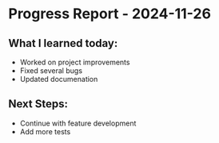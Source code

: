 # Progress Report - 2024-11-26
## What I learned today:
- Worked on project improvements
- Fixed several bugs
- Updated documenation

## Next Steps:
- Continue with feature development
- Add more tests

